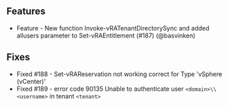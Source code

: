## Features
* Feature - New function Invoke-vRATenantDirectorySync and added allusers parameter to Set-vRAEntitlement (#187) (@basvinken)

## Fixes
* Fixed #188 - Set-vRAReservation not working correct for Type 'vSphere (vCenter)'
* Fixed #189 - error code 90135 Unable to authenticate user `<domain>\\<username>` in tenant `<tenant>`